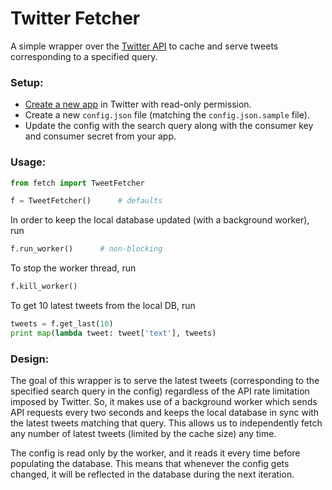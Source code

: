 # Twitter Fetcher

A simple wrapper over the [Twitter API](https://github.com/geduldig/TwitterAPI) to cache and serve tweets corresponding to a specified query.

### Setup:

 - [Create a new app](https://apps.twitter.com/app/new) in Twitter with read-only permission.
 - Create a new `config.json` file (matching the `config.json.sample` file).
 - Update the config with the search query along with the consumer key and consumer secret from your app.

### Usage:

``` python
from fetch import TweetFetcher

f = TweetFetcher()      # defaults
```

In order to keep the local database updated (with a background worker), run

``` python
f.run_worker()      # non-blocking
```

To stop the worker thread, run

``` python
f.kill_worker()
```

To get 10 latest tweets from the local DB, run

``` python
tweets = f.get_last(10)
print map(lambda tweet: tweet['text'], tweets)
```

### Design:

The goal of this wrapper is to serve the latest tweets (corresponding to the specified search query in the config) regardless of the API rate limitation imposed by Twitter. So, it makes use of a background worker which sends API requests every two seconds and keeps the local database in sync with the latest tweets matching that query. This allows us to independently fetch any number of latest tweets (limited by the cache size) any time.

The config is read only by the worker, and it reads it every time before populating the database. This means that whenever the config gets changed, it will be reflected in the database during the next iteration.
